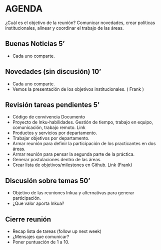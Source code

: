 # AGENDA
¿Cuál es el objetivo de la reunión? Comunicar novedades, crear políticas institucionales, alinear y coordinar el trabajo de las áreas. 

## Buenas Noticias 5’
- Cada uno comparte. 

## Novedades (sin discusión) 10’
- Cada uno comparte.
- Vemos la presentación de los objetivos institucionales. ( Frank )

## Revisión tareas pendientes 5’ 
- Código de convivencia Documento 
- Proyecto de Inku-habilidades. Gestión de tiempo, trabajo en equipo, comunicación, trabajo remoto. Link
- Productos y servicios por departamento. 
- Trabajar objetivos por departamento. 
- Armar reunión para definir la participación de los practicantes en dos áreas. 
- Armar reunión para pensar la segunda parte de la práctica.
- Generar postulaciones dentro de las áreas. 
- Crear lista de objetivos/milestones en Github. Link (Frank)

## Discusión sobre temas 50’
- Objetivo de las reuniones Inkua y alternativas para generar participación. 
- ¿Que valor aporta Inkua?


## Cierre reunión 
- Recap lista de tareas (follow up next week)
- ¿Mensajes que comunicar?
- Poner puntuación de 1 a 10.
